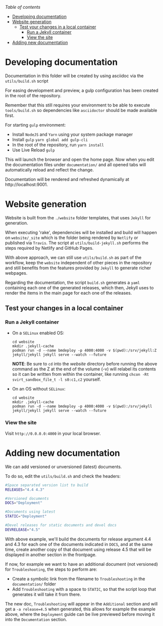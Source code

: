 _Table of contents_

<!-- TOC -->

- [Developing documentation](#developing-documentation)
- [Website generation](#website-generation)
  - [Test your changes in a local container](#test-your-changes-in-a-local-container)
    - [Run a Jekyll container](#run-a-jekyll-container)
    - [View the site](#view-the-site)
- [Adding new documentation](#adding-new-documentation)

<!-- /TOC -->

# Developing documentation

Documentation in this folder will be created by using asciidoc via the `utils/build.sh` script

For easing development and preview, a gulp configuration has been created in the root of the repository.

Remember that this still requires your environment to be able to execute `tools/build.sh` so dependencies like `asciidoctor` should be made available first.

For starting `gulp` environment:

- Install `NodeJS` and `Yarn` using your system package manager
- Install `gulp`
  `yarn global add gulp-cli`
- In the root of the repository, run
  `yarn install`
- Use Live Reload
  `gulp`

This will launch the browser and open the home page. Now when you edit the documentation files under `documentation/` and all opened tabs will automatically reload and reflect the change.

Documentation will be rendered and refreshed dynamically at http://localhost:9001.

# Website generation

Website is built from the `./website` folder templates, that uses `Jekyll` for generation.

When executing 'rake', dependencies will be installed and build will happen on `website/_site` which is the folder being rendered by `Netlify` or published via `Travis`.
The script at `utils/build-jekyll.sh` performs the steps required by Netlify and GitHub Pages.

With above approach, we can still use `utils/build.sh` as part of the workflow, keep the `website` independent of other pieces in the repository and still benefits from the features provided by `Jekyll` to generate richer webpages.

Regarding the documentation, the script `build.sh` generates a `yaml` containing each one of the generated releases, which then, Jekyll uses to render the items in the main page for each one of the releases.

## Test your changes in a local container

### Run a Jekyll container

- On a `SELinux` enabled OS:

  ```console
  cd website
  mkdir .jekyll-cache
  podman run -d --name bmdeploy -p 4000:4000 -v $(pwd):/srv/jekyll:Z jekyll/jekyll jekyll serve --watch --future
  ```

  **NOTE**: Be sure to `cd` into the _website_ directory before running the above command as the Z at the end of the volume (-v) will relabel its contents so it can be written from within the container, like running `chcon -Rt svirt_sandbox_file_t -l s0:c1,c2` yourself.

- On an OS without `SELinux`:

  ```console
  cd website
  mkdir .jekyll-cache
  podman run -d --name bmdeploy -p 4000:4000 -v $(pwd):/srv/jekyll jekyll/jekyll jekyll serve --watch --future
  ```

### View the site

Visit `http://0.0.0.0:4000` in your local browser.

# Adding new documentation

We can add versioned or unversioned (latest) documents.

To do so, edit the `utils/build.sh` and check the headers:

```sh
#Space separated version list to build
RELEASES="4.4 4.3"

#Versioned documents
DOCS="Deployment"

#Documents using latest
STATIC="Deployment"

#Devel releases for static documents and devel docs
DEVRELEASE="4.5"
```

With above example, we'll build the documents for release argument 4.4 and 4.3 for each one of the documents indicated in `DOCS`, and at the same time, create another copy of that document using release 4.5 that will be displayed in another section in the frontpage.

If now, for example we want to have an additional document (not versioned) for `Troubleshooting`, the steps to perform are:

- Create a symbolic link from the filename to `Troubleshooting` in the `documentation/` folder
- Add `Troubleshooting` with a space to `STATIC`, so that the script loop that generates it will take it from there.

The new doc, `Troubleshooting` will appear in the `Additional` section and will get a `-a release=4.5` when generated, this allows for example the example above, where the `Deployment` guide can be live previewed before moving it into the `Documentation` section.
